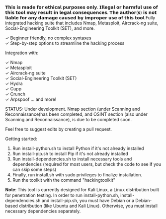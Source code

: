 𝗧𝗵𝗶𝘀 𝗶𝘀 𝗺𝗮𝗱𝗲 𝗳𝗼𝗿 𝗲𝘁𝗵𝗶𝗰𝗮𝗹 𝗽𝘂𝗿𝗽𝗼𝘀𝗲𝘀 𝗼𝗻𝗹𝘆. 𝗜𝗹𝗹𝗲𝗴𝗮𝗹 𝗼𝗿 𝗵𝗮𝗿𝗺𝗳𝘂𝗹 𝘂𝘀𝗲 𝗼𝗳 𝘁𝗵𝗶𝘀 𝘁𝗼𝗼𝗹 𝗺𝗮𝘆 𝗿𝗲𝘀𝘂𝗹𝘁 𝗶𝗻 𝗹𝗲𝗴𝗮𝗹 𝗰𝗼𝗻𝘀𝗲𝗾𝘂𝗲𝗻𝗰𝗲𝘀. 𝗧𝗵𝗲 𝗮𝘂𝘁𝗵𝗼𝗿(𝘀) 𝗶𝘀 𝗻𝗼𝘁 𝗹𝗶𝗮𝗯𝗹𝗲 𝗳𝗼𝗿 𝗮𝗻𝘆 𝗱𝗮𝗺𝗮𝗴𝗲 𝗰𝗮𝘂𝘀𝗲𝗱 𝗯𝘆 𝗶𝗺𝗽𝗿𝗼𝗽𝗲𝗿 𝘂𝘀𝗲 𝗼𝗳 𝘁𝗵𝗶𝘀 𝘁𝗼𝗼𝗹
Fully integrated hacking suite that includes Nmap, Metasploit, Aircrack-ng suite, Social-Engineering Toolkit (SET), and more.

✓ Beginner friendly, no complex syntaxes    
✓ Step-by-step options to streamline the hacking process        

Integration with: 

✓ Nmap     
✓ Metasploit      
✓ Aircrack-ng suite    
✓ Social-Engineering Toolkit (SET)      
✓ Hydra      
✓ Cupp     
✓ Crunch     
✓ Arpspoof ... and more!

STATUS: Under development. Nmap section (under Scanning and Reconnaissance)has been completed, and OSINT section (also under Scanning and Reconnaissance), is due to be completed soon. 

Feel free to suggest edits by creating a pull request.

Getting started:

1. Run install-python.sh to install Python if it's not already installed
2. Run install-pip.sh to install Pip if it's not already installed
3. Run install-dependencies.sh to install necessary tools and dependencies (required for most users, but check the code to see if you can skip some steps)
4. Finally, run install.sh with sudo privileges to finalize installation.
5. Run the toolkit with the command "hackingtoolkit"

𝐍𝐨𝐭𝐞: This tool is currently designed for Kali Linux, a Linux distribution built for penetration testing. In order to run install-python.sh, install-dependencies.sh and install-pip.sh, you must have Debian or a Debian-based distribution (like Ubuntu and Kali Linux). Otherwise, you must install necessary dependencies separately.
